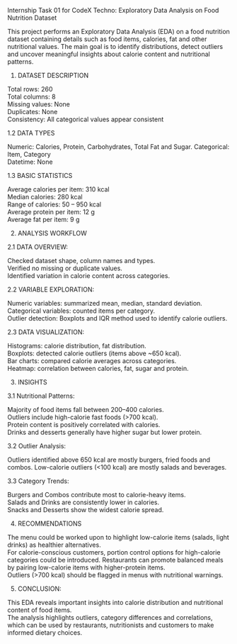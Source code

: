Internship Task 01 for CodeX Techno: Exploratory Data Analysis on Food Nutrition Dataset

This project performs an Exploratory Data Analysis (EDA) on a food nutrition dataset containing details such as food items, calories, fat and other nutritional values. 
The main goal is to identify distributions, detect outliers and uncover meaningful insights about calorie content and nutritional patterns.

1. DATASET DESCRIPTION

Total rows: 260<br>
Total columns: 8<br>
Missing values: None<br>
Duplicates: None<br>
Consistency: All categorical values appear consistent<br>

1.2 DATA TYPES

Numeric: Calories, Protein, Carbohydrates, Total Fat and Sugar.
Categorical: Item, Category<br>
Datetime: None<br>

1.3 BASIC STATISTICS

Average calories per item: 310 kcal<br>
Median calories: 280 kcal<br>
Range of calories: 50 – 950 kcal<br>
Average protein per item: 12 g<br>
Average fat per item: 9 g<br>

2. ANALYSIS WORKFLOW

2.1 DATA OVERVIEW:

Checked dataset shape, column names and types.<br>
Verified no missing or duplicate values.<br>
Identified variation in calorie content across categories.<br>


2.2 VARIABLE EXPLORATION:

Numeric variables: summarized mean, median, standard deviation.<br>
Categorical variables: counted items per category.<br>
Outlier detection: Boxplots and IQR method used to identify calorie outliers.<br>


2.3 DATA VISUALIZATION:

Histograms: calorie distribution, fat distribution.<br>
Boxplots: detected calorie outliers (items above ~650 kcal).<br>
Bar charts: compared calorie averages across categories.<br>
Heatmap: correlation between calories, fat, sugar and protein.<br>

3. INSIGHTS

3.1 Nutritional Patterns:

Majority of food items fall between 200–400 calories.<br>
Outliers include high-calorie fast foods (>700 kcal).<br>
Protein content is positively correlated with calories.<br>
Drinks and desserts generally have higher sugar but lower protein.<br>

3.2 Outlier Analysis:

Outliers identified above 650 kcal are mostly burgers, fried foods and combos.
Low-calorie outliers (<100 kcal) are mostly salads and beverages.

3.3 Category Trends:

Burgers and Combos contribute most to calorie-heavy items.<br>
Salads and Drinks are consistently lower in calories.<br>
Snacks and Desserts show the widest calorie spread.<br>


4. RECOMMENDATIONS

The menu could be worked upon to highlight low-calorie items (salads, light drinks) as healthier alternatives.<br>
For calorie-conscious customers,  portion control options for high-calorie categories could be introduced.
Restaurants can promote balanced meals by pairing low-calorie items with higher-protein items.<br>
Outliers (>700 kcal) should be flagged in menus with nutritional warnings.<br>


5. CONCLUSION:

This EDA reveals important insights into calorie distribution and nutritional content of food items. <br>
The analysis highlights outliers, category differences and correlations, which can be used by 
restaurants, nutritionists and customers to make informed dietary choices.<br>
